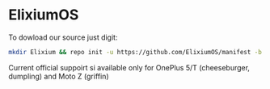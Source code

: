 # ElixiumOS #

To dowload our source just digit:

```bash
mkdir Elixium && repo init -u https://github.com/ElixiumOS/manifest -b elix-8.1
```
Current official suppoirt si available only for OnePlus 5/T (cheeseburger, dumpling) and Moto Z (griffin)
